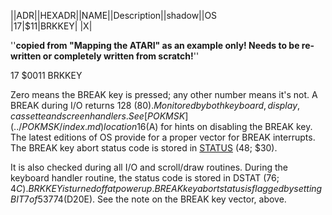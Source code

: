 ||ADR||HEXADR||NAME||Description||shadow||OS  
|17|$11|BRKKEY| |X|  
  
  
''__copied from "Mapping the ATARI" as an example only! Needs to be re-written or completely written from scratch!__''  
  
17	$0011	BRKKEY  
  
Zero means the BREAK key is pressed; any other number means it's not. A BREAK during I/O returns 128 ($80). Monitored by both keyboard, display, cassette and screen handlers. See [POKMSK](../POKMSK/index.md) location 16 ($A) for hints on disabling the BREAK key. The latest editions of OS provide for a proper vector for BREAK interrupts. The BREAK key abort status code is stored in [STATUS](../STATUS/index.md) (48; $30).  
  
It is also checked during all I/O and scroll/draw routines. During the keyboard handler routine, the status code is stored in DSTAT (76; $4C). BRKKEY is turned off at powerup. BREAK key abort status is flagged by setting BIT 7 of 53774 ($D20E). See the note on the BREAK key vector, above.  

